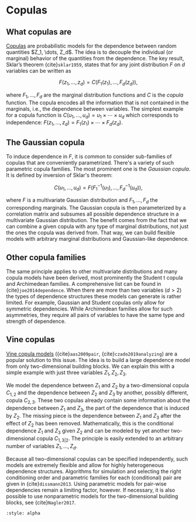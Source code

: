 # Copulas


## What copulas are

[Copulas](https://en.wikipedia.org/wiki/Copula_(probability_theory)) are probabilistic models for the dependence between random quantities $Z_1, \dots, Z_d$. The idea is to 
decouple the individual (or marginal) behavior of the quantities from the dependence. 
The key result, Sklar’s theorem  {cite}`sklar1959`, states that for any joint distribution $F$ on $d$ variables can be written as 

$$F(z_1,\dots, z_d) = C(F_1(z_1), \dots,F_d(z_d)), $$

where $F_1, \dots, F_d$ are the marginal distribution functions and $C$ is the *copula* function. The copula encodes all the information that is not contained in the marginals, i.e., the dependence between variables. 
The simplest example for a copula function is $C(u_1, \dots, u_d) = u_1 \times \cdots \times u_d$ which corresponds to independence: $F(z_1,\dots, z_d) = F_1(z_1) \times \cdots \times F_d(z_d)$. 


## The Gaussian copula

To induce dependence in $F$, it is common to consider sub-families of copulas that are conveniently parametrized. There's a variety of such parametric copula families. The most prominent one is the *Gaussian copula*. It is defined by inversion of Sklar's theorem:

$$C(u_1,\dots, u_d) = F(F_1^{-1}(u_1), \dots, F_d^{-1}(u_d)), $$

where $F$ is a multivariate Gaussian distribution and $F_1, \dots, F_d$ the corresponding marginals. The Gaussian copula is then parameterized by a correlation matrix and subsumes all possible dependence structure in a multivariate Gaussian distribution. The benefit comes from the fact that we can combine a given copula with any type of marginal distributions, not just the ones the copula was derived from. That way, we can build flexible models with arbitrary marginal distributions and Gaussian-like dependence. 


## Other copula families

The same principle applies to other multivariate distributions and many copula models have been derived, most prominently the Student t copula and Archimedean families. A comprehensive list can be found in {cite}`joe2014dependence`. When there are more than two variables ($d>2$) the types of dependence structures these models can generate is rather limited. For example, Gaussian and Student copulas only allow for symmetric dependencies. While Archimedean families allow for such asymmetries, they require all pairs of variables to have the same type and strength of dependence.

## Vine copulas

[Vine copula models](https://en.wikipedia.org/wiki/Vine_copula) ({cite}`aas2009pair`, {cite}`czado2019analyzing`) are a popular solution to this issue. The idea is to build a large dependence model from only two-dimensional building blocks. We can explain this with a simple example with just three variables $Z_1, Z_2, Z_3$.

We model the dependence between $Z_1$ and $Z_2$ by a two-dimensional copula 
$C_{1,2}$ and the dependence between $Z_2$ and $Z_3$ by another, possibly different, copula $C_{2,3}$. These two copulas already contain some information about the dependence between $Z_1$ and $Z_3$, the part of the dependence that is induced by $Z_2$. The missing piece is the dependence between $Z_1$ and $Z_3$ after the effect of $Z_2$ has been removed. Mathematically, this is the conditional dependence $Z_1$ and $Z_3$ given 
$Z_2$ and can be modeled by yet another two-dimensional copula 
$C_{1,3|2}$. The principle is easily extended to an arbitrary number of variables $Z_1, \dots, Z_d$. 

Because all two-dimensional copulas can be specified independently, such models are extremely flexible and allow for highly heterogeneous dependence structures. Algorithms for simulation and selecting the right conditioning order and parametric families for each (conditional) pair are given in {cite}`dissmann2013`. Using parametric models for pair-wise dependencies remain a limiting factor, however. If necessary, it is also possible to use nonparametric models for the two-dimensional building blocks, see {cite}`Nagler2017`.


```{bibliography} references.bib
:style: alpha
```
